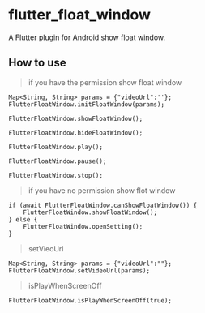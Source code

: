 # flutter_float_window

A Flutter plugin for Android show float window.

## How to use

> if you have the permission show float window

```
Map<String, String> params = {"videoUrl":''};
FlutterFloatWindow.initFloatWindow(params);

FlutterFloatWindow.showFloatWindow();

FlutterFloatWindow.hideFloatWindow();

FlutterFloatWindow.play();

FlutterFloatWindow.pause();

FlutterFloatWindow.stop();

```
> if you have no permission show flot window

```
if (await FlutterFloatWindow.canShowFloatWindow()) {
    FlutterFloatWindow.showFloatWindow();
} else {
    FlutterFloatWindow.openSetting();
}
```

> setVieoUrl

```
Map<String, String> params = {"videoUrl":""};
FlutterFloatWindow.setVideoUrl(params);
```

> isPlayWhenScreenOff
```
FlutterFloatWindow.isPlayWhenScreenOff(true);

```